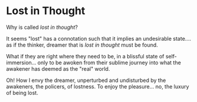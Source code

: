 # Lost in Thought

Why is called _lost in thought_?

It seems "lost" has a connotation such that it implies an undesirable state.... as if the thinker, dreamer that is _lost in thought_ must be found.

What if they are right where they need to be, in a blissful state of self-immersion... only to be awoken from their sublime journey into what the awakener has deemed as the "real" world.

Oh! How I envy the dreamer, unperturbed and undisturbed by the awakeners, the policers, of lostness. To enjoy the pleasure... no, the luxury of being lost.
